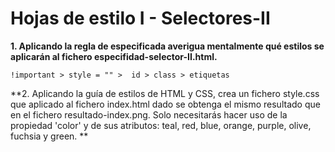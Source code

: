 # Hojas de estilo I - Selectores-II

**1. Aplicando la regla de especificada averigua mentalmente qué estilos se aplicarán al fichero especifidad-selector-II.html.**
```
!important > style = "" >  id > class > etiquetas 
```

**2. Aplicando la guía de estilos de HTML y CSS, crea un fichero style.css que aplicado al fichero index.html dado se obtenga el mismo resultado que en el fichero resultado-index.png. Solo necesitarás hacer uso de la propiedad 'color' y de sus atributos: teal, red, blue, orange, purple, olive, fuchsia y green.
** 


